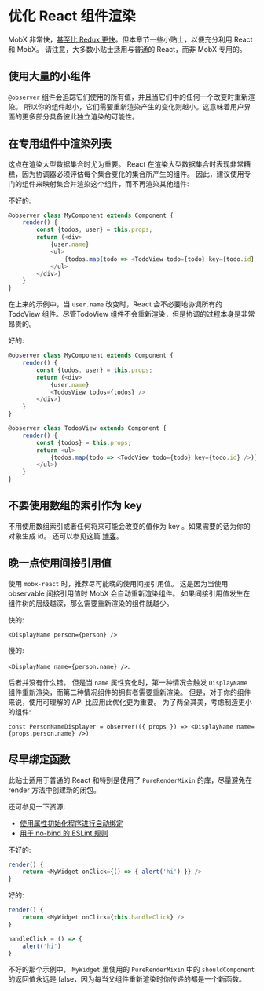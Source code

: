 # 优化 React 组件渲染

MobX 非常快，[甚至比 Redux 更快](https://twitter.com/mweststrate/status/718444275239882753)。但本章节一些小贴士，以便充分利用 React 和 MobX。
请注意，大多数小贴士适用与普通的 React，而非 MobX 专用的。

## 使用大量的小组件

`@observer` 组件会追踪它们使用的所有值，并且当它们中的任何一个改变时重新渲染。
所以你的组件越小，它们需要重新渲染产生的变化则越小。这意味着用户界面的更多部分具备彼此独立渲染的可能性。

## 在专用组件中渲染列表

这点在渲染大型数据集合时尤为重要。
React 在渲染大型数据集合时表现非常糟糕，因为协调器必须评估每个集合变化的集合所产生的组件。
因此，建议使用专门的组件来映射集合并渲染这个组件，而不再渲染其他组件:

不好的:

```javascript
@observer class MyComponent extends Component {
    render() {
        const {todos, user} = this.props;
        return (<div>
            {user.name}
            <ul>
                {todos.map(todo => <TodoView todo={todo} key={todo.id} />)}
            </ul>
        </div>)
    }
}
```

在上来的示例中，当 `user.name` 改变时，React 会不必要地协调所有的 TodoView 组件。尽管TodoView 组件不会重新渲染，但是协调的过程本身是非常昂贵的。

好的:

```javascript
@observer class MyComponent extends Component {
    render() {
        const {todos, user} = this.props;
        return (<div>
            {user.name}
            <TodosView todos={todos} />
        </div>)
    }
}

@observer class TodosView extends Component {
    render() {
        const {todos} = this.props;
        return <ul>
            {todos.map(todo => <TodoView todo={todo} key={todo.id} />)}
        </ul>)
    }
}
```

## 不要使用数组的索引作为 key

不用使用数组索引或者任何将来可能会改变的值作为 key 。如果需要的话为你的对象生成 id。
还可以参见这篇 [博客](https://medium.com/@robinpokorny/index-as-a-key-is-an-anti-pattern-e0349aece318)。

## 晚一点使用间接引用值

使用 `mobx-react` 时，推荐尽可能晚的使用间接引用值。
这是因为当使用 observable 间接引用值时 MobX 会自动重新渲染组件。
如果间接引用值发生在组件树的层级越深，那么需要重新渲染的组件就越少。

快的:

`<DisplayName person={person} />`

慢的:

`<DisplayName name={person.name} />`.

后者并没有什么错。
但是当 `name` 属性变化时，第一种情况会触发 `DisplayName` 组件重新渲染，而第二种情况组件的拥有者需要重新渲染。
但是，对于你的组件来说，使用可理解的 API 比应用此优化更为重要。
为了两全其美，考虑制造更小的组件:

`const PersonNameDisplayer = observer(({ props }) => <DisplayName name={props.person.name} />)`

## 尽早绑定函数

此贴士适用于普通的 React 和特别是使用了 `PureRenderMixin` 的库，尽量避免在 render 方法中创建新的闭包。

还可参见一下资源:
* [使用属性初始化程序进行自动绑定](https://facebook.github.io/react/blog/2015/01/27/react-v0.13.0-beta-1.html#autobinding)
* [用于 no-bind 的 ESLint 规则](https://github.com/yannickcr/eslint-plugin-react/blob/master/docs/rules/jsx-no-bind.md)


不好的:

```javascript
render() {
    return <MyWidget onClick={() => { alert('hi') }} />
}
```

好的:

```javascript
render() {
    return <MyWidget onClick={this.handleClick} />
}

handleClick = () => {
    alert('hi')
}
```

不好的那个示例中， `MyWidget` 里使用的 `PureRenderMixin` 中的 `shouldComponent` 的返回值永远是 false，因为每当父组件重新渲染时你传递的都是一个新函数。
